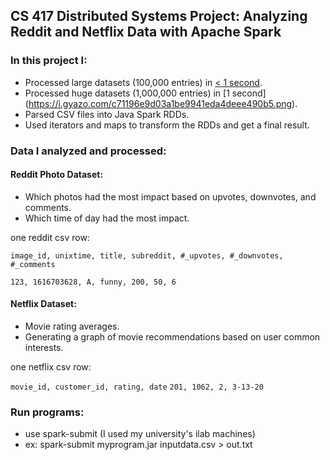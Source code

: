 ## CS 417 Distributed Systems Project: Analyzing Reddit and Netflix Data with Apache Spark

### In this project I:

- Processed large datasets (100,000 entries) in [< 1 second](https://i.gyazo.com/4c83b52ed90a9122ffa9b6961777a913.png).
- Processed huge datasets (1,000,000 entries) in [1 second] (https://i.gyazo.com/c71196e9d03a1be9941eda4deee490b5.png).
- Parsed CSV files into Java Spark RDDs.
- Used iterators and maps to transform the RDDs and get a final result.

### Data I analyzed and processed:

#### Reddit Photo Dataset:
- Which photos had the most impact based on upvotes, downvotes, and comments.
- Which time of day had the most impact.

one reddit csv row:

`image_id, unixtime, title, subreddit, #_upvotes, #_downvotes, #_comments`

`123, 1616703628, A, funny, 200, 50, 6`

#### Netflix Dataset:
- Movie rating averages.
- Generating a graph of movie recommendations based on user common interests.

one netflix csv row:

`movie_id, customer_id, rating, date`
`201, 1062, 2, 3-13-20`

### Run programs:
- use spark-submit (I used my university's ilab machines)
- ex: spark-submit myprogram.jar inputdata.csv > out.txt

